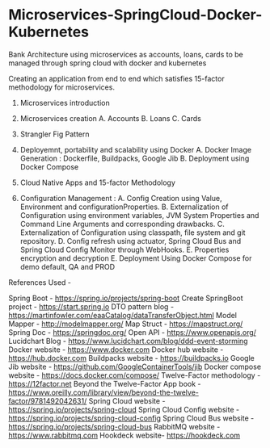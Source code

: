 # Microservices-SpringCloud-Docker-Kubernetes
Bank Architecture using microservices  as accounts, loans, cards to be managed through spring cloud with docker and kubernetes


Creating an application from end to end which satisfies 15-factor methodology for microservices.

1. Microservices introduction

2. Microservices creation
    A. Accounts
    B. Loans
    C. Cards
    
3. Strangler Fig Pattern

4. Deployemnt, portability and scalability using Docker 
    A. Docker Image Generation : Dockerfile, Buildpacks, Google Jib
    B. Deployment using Docker Compose
    
5. Cloud Native Apps and 15-factor Methodology

6. Configuration Management :
    A. Config Creation using Value, Environment and configurationProperties.
    B. Externalization of Configuration using environment variables, JVM System Properties and Command Line Arguments and corresponding drawbacks.
    C. Externalization of Configuration using classpath, file system and git repository.
    D. Config refresh using actuator, Spring Cloud Bus and Spring Cloud Config Monitor through WebHooks.
    E. Properties encryption and decryption 
    E. Deployment Using Docker Compose for demo default, QA and PROD




References Used -

Spring Boot - https://spring.io/projects/spring-boot
Create SpringBoot project - https://start.spring.io
DTO pattern blog - https://martinfowler.com/eaaCatalog/dataTransferObject.html
Model Mapper - http://modelmapper.org/
Map Struct - https://mapstruct.org/
Spring Doc - https://springdoc.org/
Open API - https://www.openapis.org/
Lucidchart Blog - https://www.lucidchart.com/blog/ddd-event-storming
Docker website - https://www.docker.com
Docker hub website - https://hub.docker.com
Buildpacks website - https://buildpacks.io
Google Jib website - https://github.com/GoogleContainerTools/jib
Docker compose website - https://docs.docker.com/compose/
Twelve-Factor methodology - https://12factor.net
Beyond the Twelve-Factor App book - https://www.oreilly.com/library/view/beyond-the-twelve-factor/9781492042631/
Spring Cloud website - https://spring.io/projects/spring-cloud
Spring Cloud Config website - https://spring.io/projects/spring-cloud-config
Spring Cloud Bus website - https://spring.io/projects/spring-cloud-bus
RabbitMQ website - https://www.rabbitmq.com
Hookdeck website- https://hookdeck.com
